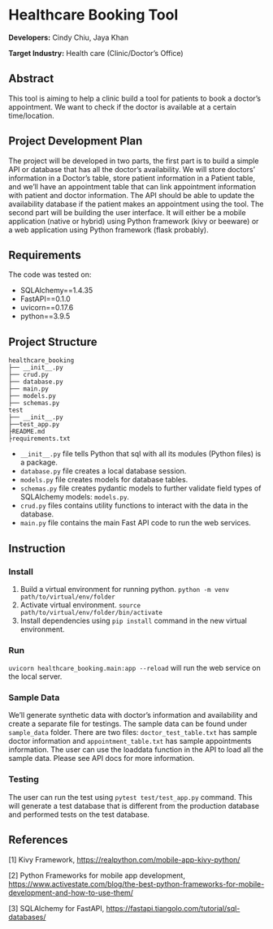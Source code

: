 # Healthcare Booking Tool

**Developers:** Cindy Chiu, Jaya Khan 

**Target Industry:** Health care (Clinic/Doctor’s Office)

## Abstract
This tool is aiming to help a clinic build a tool for patients to book a doctor’s appointment. We want to check if the doctor is available at a certain time/location. 

## Project Development Plan 
The project will be developed in two parts, the first part is to build a simple API or database that has all the doctor’s availability. We will store doctors’ information in a Doctor’s table, store patient information in a Patient table, and we’ll have an appointment table that can link appointment information with patient and doctor information. The API should be able to update the availability database if the patient makes an appointment using the tool. The second part will be building the user interface. It will either be a mobile application (native or hybrid) using Python framework (kivy or beeware) or a web application using Python framework (flask probably). 

## Requirements
The code was tested on:
- SQLAlchemy==1.4.35
- FastAPI==0.1.0
- uvicorn==0.17.6
- python==3.9.5

## Project Structure
                                                                               
    healthcare_booking
    ├── __init__.py
    ├── crud.py                    
    ├── database.py             
    ├── main.py             
    ├── models.py             
    ├── schemas.py    
    test
    ├── __init__.py
    ├──test_app.py 
    ├README.md 
    ├requirements.txt 
 

* `__init__.py` file tells Python that sql with all its modules (Python files) is a package.
* `database.py` file creates a local database session.
* `models.py` file creates models for database tables.
* `schemas.py` file creates pydantic models to further validate field types of SQLAlchemy models: `models.py`.
* `crud.py` files contains utility functions to interact with the data in the database.
* `main.py` file contains the main Fast API code to run the web services.

## Instruction

### Install

1. Build a virtual environment for running python. `python -m venv path/to/virtual/env/folder`
2. Activate virtual environment. `source path/to/virtual/env/folder/bin/activate`
3. Install dependencies using `pip install` command in the new virtual environment.

### Run

`uvicorn healthcare_booking.main:app --reload` will run the web service on the local server.

### Sample Data
We’ll generate synthetic data with doctor’s information and availability and create a separate file for testings. The sample data can be found under `sample_data` folder. There are two files: `doctor_test_table.txt` has sample doctor information and `appointment_table.txt` has sample appointments information. The user can use the loaddata function in the API to load all the sample data. Please see API docs for more information. 

### Testing
The user can run the test using `pytest test/test_app.py` command. This will generate a test database that is different from the production database and performed tests on the test database. 

## References

[1] Kivy Framework, https://realpython.com/mobile-app-kivy-python/  

[2] Python Frameworks for mobile app development, https://www.activestate.com/blog/the-best-python-frameworks-for-mobile-development-and-how-to-use-them/

[3] SQLAlchemy for FastAPI, https://fastapi.tiangolo.com/tutorial/sql-databases/

